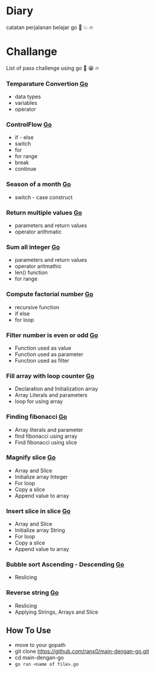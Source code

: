 # Diary
catatan perjalanan belajar go :kiss: :boom: :fire:

# Challange
List of pass challenge using go :punch: :grin: :fire:
### Temparature Convertion [Go](https://github.com/rans0/main-dengan-go/blob/master/temperatureConvertion.go)
* data types
* variables
* operator

### ControlFlow [Go](https://github.com/rans0/main-dengan-go/blob/master/controlflow.go)
* if - else
* switch
* for
* for range
* break 
* continue

### Season of a month [Go](https://github.com/rans0/main-dengan-go/blob/master/seasonofaMonth.go)
* switch - case construct

### Return multiple values [Go](https://github.com/rans0/main-dengan-go/blob/master/multipleReturnValues.go)
* parameters and return values
* operator arithmatic

### Sum all integer [Go](https://github.com/rans0/main-dengan-go/blob/master/sumAllIntegers.go)
* parameters and return values
* operator aritmathic
* len() function
* for range

### Compute factorial number [Go](https://github.com/rans0/main-dengan-go/blob/master/computeFactorialNumber.go)
* recursive function
* if else
* for loop

### Filter number is even or odd [Go](https://github.com/rans0/main-dengan-go/blob/master/isEvenOrOdd.go)
* Function used as value
* Function used as parameter
* Function used as filter

### Fill array with loop counter [Go](https://github.com/rans0/main-dengan-go/blob/master/fillArrayWithLoopCounter.go)
* Declaration and Initialization array
* Array Literals and parameters
* loop for using array

### Finding fibonacci [Go](https://github.com/rans0/main-dengan-go/blob/master/findingFibonacci.go)
* Array literals and parameter
* find fibonacci using array
* Find fibonacci using slice

### Magnify slice [Go](https://github.com/rans0/main-dengan-go/blob/master/magnifySlice.go)
* Array and Slice
* Initialize array Integer
* For loop
* Copy a slice
* Append value to array

### Insert slice in slice [Go](https://github.com/rans0/main-dengan-go/blob/master/insertSliceInSlice.go)
* Array and Slice
* Initialize array String
* For loop
* Copy a slice
* Append value to array

### Bubble sort Ascending - Descending [Go](https://github.com/rans0/main-dengan-go/blob/master/bubbleSort.go)
* Reslicing

### Reverse string [Go](https://github.com/rans0/main-dengan-go/blob/master/reverseString.go)
* Reslicing
* Applying Strings, Arrays and Slice

## How To Use
- move to your gopath
- git clone https://github.com/rans0/main-dengan-go.git
- cd main-dengan-go
- `go run <name of file>.go`
